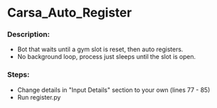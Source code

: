# Carsa_Auto_Register

### Description:
* Bot that waits until a gym slot is reset, then auto registers.
* No background loop, process just sleeps until the slot is open.


### Steps:
* Change details in "Input Details" section to your own   (lines 77 - 85)
* Run register.py
